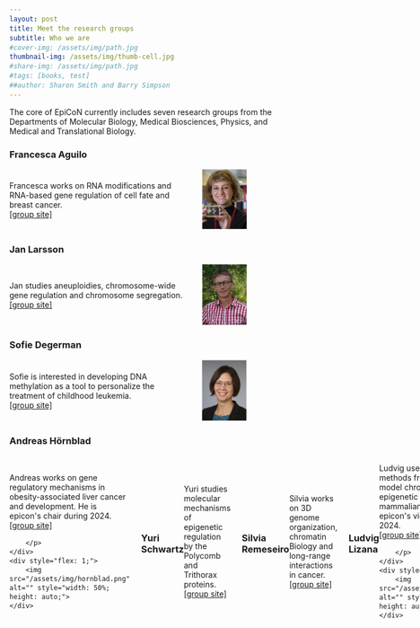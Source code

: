 ```yaml
---
layout: post
title: Meet the research groups
subtitle: Who we are
#cover-img: /assets/img/path.jpg
thumbnail-img: /assets/img/thumb-cell.jpg
#share-img: /assets/img/path.jpg
#tags: [books, test]
##author: Sharon Smith and Barry Simpson
---
```


The core of EpiCoN currently includes seven research groups from the Departments of Molecular Biology, Medical Biosciences, Physics, and Medical and Translational Biology.


### Francesca Aguilo 
<div style="display: flex; align-items: center; justify-content: space-between;">
    <div style="flex: 2; padding-right: 20px;">
        <p>
            Francesca works on RNA modifications and RNA-based gene regulation of cell fate and breast cancer. <br>
            <a href="https://www.umu.se/forskning/grupper/francesca-aguilo/">[group site]</a>
        </p>
    </div>
    <div style="flex: 1;">
        <img src="/assets/img/aguilo.jpg" alt="" style="width: 50%; height: auto;">
    </div>
</div>


### Jan Larsson
<div style="display: flex; align-items: center; justify-content: space-between;">
    <div style="flex: 2; padding-right: 20px;">
        <p>
            Jan studies aneuploidies, chromosome-wide gene regulation and chromosome segregation.<br>
            <a href="https://www.umu.se/en/research/groups/chromosome-wide-gene-regulatory-mechanisms/">[group site]</a>
        </p>
    </div>
    <div style="flex: 1;">
        <img src="/assets/img/larsson.jpg" alt="Descriptive Alt Text" style="width: 50%; height: auto;">
    </div>
</div>

### Sofie Degerman
<div style="display: flex; align-items: center;">
    <div style="flex: 2; padding-right: 20px;">
        <p>
        	Sofie is interested in developing DNA methylation as a tool to personalize the treatment of childhood leukemia. <br>
			 <a href="https://www.umu.se/en/research/groups/sofie-degerman/">[group site]</a>
        </p>
    </div>
    <div style="flex: 1;">
        <img src="/assets/img/degerman.png" alt="" style="width: 50%; height: auto;">
    </div>

</div>


### Andreas Hörnblad 
<div style="display: flex; align-items: center; justify-content: space-between;">
    <div style="flex: 2; padding-right: 20px;">
        <p>
            Andreas works on gene regulatory mechanisms in obesity-associated liver cancer and development. He is epicon's chair during 2024. <br>
            <a href="https://www.umu.se/forskning/grupper/andreas-hornblad/">[group site]</a>

        </p>
    </div>
    <div style="flex: 1;">
        <img src="/assets/img/hornblad.png" alt="" style="width: 50%; height: auto;">
    </div>
</div>

### Yuri Schwartz
<div style="display: flex; align-items: center; justify-content: space-between;">
    <div style="flex: 2; padding-right: 20px;">
        <p>
            Yuri studies molecular mechanisms of epigenetic regulation by the Polycomb and Trithorax proteins. <br>
            <a href="https://www.umu.se/en/research/groups/yuri-schwartz/">[group site]</a>
        </p>
    </div>
    <div style="flex: 1;">
        <img src="/assets/img/schwartz.jpg" alt="Descriptive Alt Text" style="width: 50%; height: auto;">
    </div>
</div>


### Silvia Remeseiro
<div style="display: flex; align-items: center; justify-content: space-between;">
    <div style="flex: 2; padding-right: 20px;">
        <p>
            Silvia works on 3D genome organization,  chromatin Biology and long-range interactions in cancer. <br>
            <a href="https://www.umu.se/en/research/groups/silvia-remeseiro/">[group site]</a>
        </p>
    </div>
    <div style="flex: 1;">
        <img src="/assets/img/remeseiro.jpg" alt="Descriptive Alt Text" style="width: 50%; height: auto;">
    </div>
</div>


### Ludvig Lizana 
<div style="display: flex; align-items: center; justify-content: space-between;">
    <div style="flex: 2; padding-right: 20px;">
        <p>
            Ludvig uses theoretical methods from physics to model chromatin folding, epigenetic regulation and mammalian aging. He is epicon's vice chair during 2024.<br>
            <a href="https://lizanalab.github.io">[group site]</a>

        </p>
    </div>
    <div style="flex: 1;">
        <img src="/assets/img/lizana.jpg" alt="" style="width: 50%; height: auto;">
    </div>
</div>










